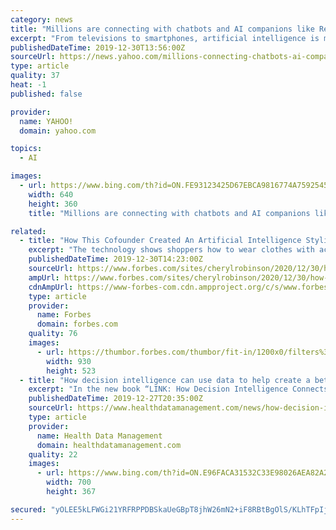 ```yaml
---
category: news
title: "Millions are connecting with chatbots and AI companions like Replika"
excerpt: "From televisions to smartphones, artificial intelligence is making a greater impact in our lives. The popular app Replika allows users to share their feelings with an AI companion, or “chatbot.” Seven million people use the app when they need someone to talk to. Technology reporter Laurie Segall, who messaged with her bot for three months ..."
publishedDateTime: 2019-12-30T13:56:00Z
sourceUrl: https://news.yahoo.com/millions-connecting-chatbots-ai-companions-135602828.html
type: article
quality: 37
heat: -1
published: false

provider:
  name: YAHOO!
  domain: yahoo.com

topics:
  - AI

images:
  - url: https://www.bing.com/th?id=ON.FE93123425D67EBCA9816774A7592545
    width: 640
    height: 360
    title: "Millions are connecting with chatbots and AI companions like Replika"

related:
  - title: "How This Cofounder Created An Artificial Intelligence Styling Company To Help Consumers Shop"
    excerpt: "The technology shows shoppers how to wear clothes with accessories. The company uses artificial intelligence to scale out the guidance that the retailer would provide. FindMine serves over 1.5 billion requests for outfits per year across e-commerce and mobile platforms, and AOV (average order value) and conversions by up to 150% with full outfits."
    publishedDateTime: 2019-12-30T14:23:00Z
    sourceUrl: https://www.forbes.com/sites/cherylrobinson/2020/12/30/how-this-cofounder-created-an-artificial-intelligence-styling-company-to-help-consumers-shop/
    ampUrl: https://www.forbes.com/sites/cherylrobinson/2020/12/30/how-this-cofounder-created-an-artificial-intelligence-styling-company-to-help-consumers-shop/amp/
    cdnAmpUrl: https://www-forbes-com.cdn.ampproject.org/c/s/www.forbes.com/sites/cherylrobinson/2020/12/30/how-this-cofounder-created-an-artificial-intelligence-styling-company-to-help-consumers-shop/amp/
    type: article
    provider:
      name: Forbes
      domain: forbes.com
    quality: 76
    images:
      - url: https://thumbor.forbes.com/thumbor/fit-in/1200x0/filters%3Aformat%28jpg%29/https%3A%2F%2Fspecials-images.forbesimg.com%2Fimageserve%2F5e0955a40bf81b00072e18a6%2F0x0.jpg%3FcropX1%3D5%26cropX2%3D934%26cropY1%3D0%26cropY2%3D523
        width: 930
        height: 523
  - title: "How decision intelligence can use data to help create a better world"
    excerpt: "In the new book “LINK: How Decision Intelligence Connects Data, Actions, and Outcomes for a Better World” (Emerald Publishing; September 16, 2019) author Lorien Pratt explores just how we can use technology to make a better world for us. In doing so, Pratt says we will need to take artificial intelligence to the next level and use decision ..."
    publishedDateTime: 2019-12-27T20:35:00Z
    sourceUrl: https://www.healthdatamanagement.com/news/how-decision-intelligence-can-use-data-to-help-create-a-better-world
    type: article
    provider:
      name: Health Data Management
      domain: healthdatamanagement.com
    quality: 22
    images:
      - url: https://www.bing.com/th?id=ON.E96FACA31532C33E98026AEA82A2D200
        width: 700
        height: 367

secured: "yOLEE5kLFWGi21YRFRPPDBSkaUeGBpT8jhW26mN2+iF8RBtBgOlS/KLhTFpIjRGMpZI4+Pp+D2lhkZiQgoVnkI7+qkaxD8PKA6HJ3OamBjIUEFIxN8QWh39rvQSgLgPcmf90FN8TGeODkSL5KVT5m9+1e26O4NQsV9AWHUq8mPrhpeLj1LZkU/gGDcM3sg/NaJle3txXwdr7SwNrO+MPRDvaO0B7F/i/1whqXCH6u4wL9PWK7exlHxiAsMdQmZhJz0jDS/hwkISnf/eAC4/vJw==;+JZJPzBMjll1CXtoITIEuA=="
---
```



